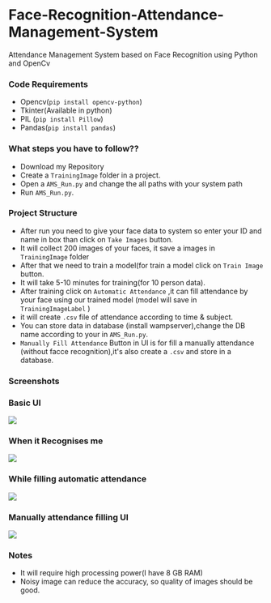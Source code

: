 # Face-Recognition-Attendance-Management-System
Attendance Management System based on Face Recognition using Python  and OpenCv  


### Code Requirements
- Opencv(`pip install opencv-python`)
- Tkinter(Available in python)
- PIL (`pip install Pillow`)
- Pandas(`pip install pandas`)

### What steps you have to follow??
- Download my Repository 
- Create a `TrainingImage` folder in a project.
- Open a `AMS_Run.py` and change the all paths with your system path
- Run `AMS_Run.py`.

### Project Structure

- After run you need to give your face data to system so enter your ID and name in box than click on `Take Images` button.
- It will collect 200 images of your faces, it save a images in `TrainingImage` folder
- After that we need to train a model(for train a model click on `Train Image` button.
- It will take 5-10 minutes for training(for 10 person data).
- After training click on `Automatic Attendance` ,it can fill attendance by your face using our trained model (model will save in `TrainingImageLabel` )
- it will create `.csv` file of attendance according to time & subject.
- You can store data in database (install wampserver),change the DB name according to your in `AMS_Run.py`.
- `Manually Fill Attendance` Button in UI is for fill a manually attendance (without facce recognition),it's also create a `.csv` and store in a database.

### Screenshots

### Basic UI
<img src="https://github.com/HG-IMMORTALS/Face-Recognition-Attendance-System/blob/main/Screenshot%20(31).png">

### When it Recognises me
<img src="https://github.com/HG-IMMORTALS/Face-Recognition-Attendance-System/blob/main/Screenshot%20(33).png">

### While filling automatic attendance
<img src="https://github.com/HG-IMMORTALS/Face-Recognition-Attendance-System/blob/main/Screenshot%20(38).png">

### Manually attendance filling UI
<img src="https://github.com/HG-IMMORTALS/Face-Recognition-Attendance-System/blob/main/Screenshot%20(35).png">




### Notes
- It will require high processing power(I have 8 GB RAM)
- Noisy image can reduce the accuracy, so quality of images should be good.


